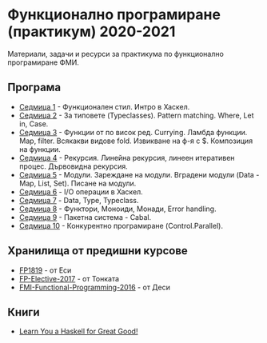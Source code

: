 # Функционално програмиране (практикум) 2020-2021

Материали, задачи и ресурси за практикума по функционално програмиране ФМИ.

## Програма

- [Седмица 1](./week-1) - Функционален стил. Интро в Хаскел.
- [Седмица 2](./week-2) - За типовете (Typeclasses). Pattern matching. Where, Let in, Case.
- [Седмица 3](./week-3) - Функции от по висок ред. Currying. Ламбда функции.
  Map, filter. Всякакви видове fold. Извикване на ф-я с \$. Композиция на функции.
- [Седмица 4](./week-4) - Рекурсия. Линейна рекурсия, линеен итеративен процес. Дървовидна рекурсия.
- [Седмица 5](./week-5) - Модули. Зареждане на модули. Вградени модули (Data - Map, List, Set). Писане на модули.
- [Седмица 6](./week-6) - I/O операции в Хаскел.
- [Седмица 7](./week-7) - Data, Type, Typeclass.
- [Седмица 8](./week-8) - Функтори, Моноиди, Монади, Error handling.
- [Седмица 9](./week-9) - Пакетна система - Cabal.
- [Седмица 10](./week-10) - Конкурентно програмиране (Control.Parallel).

## Хранилища от предишни курсове

- [FP1819](https://github.com/ekaranasuf/fp1819) - от Еси
- [FP-Elective-2017](https://github.com/fmi-lab/fp-elective-2017) - от Тонката
- [FMI-Functional-Programming-2016](https://github.com/6desislava6/FMI-Functional-Programming-2016) - от Деси

## Книги

- [Learn You a Haskell for Great Good!](http://learnyouahaskell.com/)
